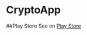 # CryptoApp

##Play Store
See on [Play Store](https://play.google.com/store/apps/details?id=com.beyrak.crypto)

